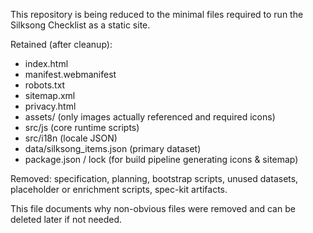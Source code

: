 This repository is being reduced to the minimal files required to run the Silksong Checklist as a static site.

Retained (after cleanup):
- index.html
- manifest.webmanifest
- robots.txt
- sitemap.xml
- privacy.html
- assets/ (only images actually referenced and required icons)
- src/js (core runtime scripts)
- src/i18n (locale JSON)
- data/silksong_items.json (primary dataset)
- package.json / lock (for build pipeline generating icons & sitemap)

Removed: specification, planning, bootstrap scripts, unused datasets, placeholder or enrichment scripts, spec-kit artifacts.

This file documents why non-obvious files were removed and can be deleted later if not needed.